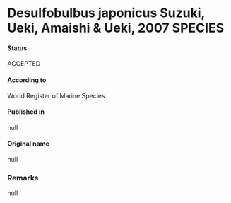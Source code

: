 # Desulfobulbus japonicus Suzuki, Ueki, Amaishi & Ueki, 2007 SPECIES

#### Status
ACCEPTED

#### According to
World Register of Marine Species

#### Published in
null

#### Original name
null

### Remarks
null